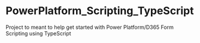 # PowerPlatform_Scripting_TypeScript
Project to meant to help get started with Power Platform/D365 Form Scripting using TypeScript
